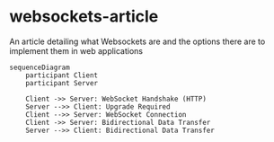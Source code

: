 # websockets-article
An article detailing what Websockets are and the options there are to implement them in web applications

```mermaid
sequenceDiagram
    participant Client
    participant Server

    Client ->> Server: WebSocket Handshake (HTTP)
    Server -->> Client: Upgrade Required
    Client -->> Server: WebSocket Connection
    Client ->> Server: Bidirectional Data Transfer
    Server -->> Client: Bidirectional Data Transfer
```
